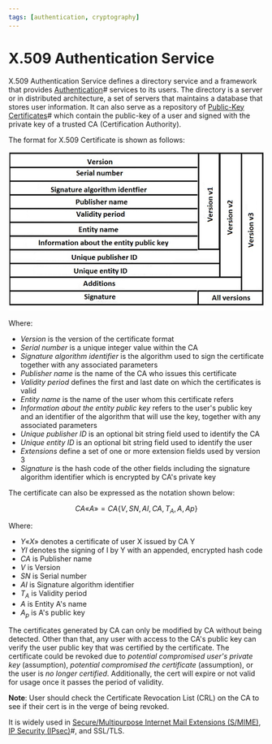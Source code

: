 ```yaml
---
tags: [authentication, cryptography]
---
```


# X.509 Authentication Service

X.509 Authentication Service defines a directory service and a framework that
provides [Authentication](202210040915.md)# services to its users. The directory
is a server or in distributed architecture, a set of servers that maintains a
database that stores user information. It can also serve as a repository of
[Public-Key Certificates](202210122233.md)# which contain the public-key of a
user and signed with the private key of a trusted CA (Certification Authority).

The format for X.509 Certificate is shown as follows:

![X.509 format in different versions](pic/x-509-certificate-format-versions.jpg)

Where:
- *Version* is the version of the certificate format
- *Serial number* is a unique integer value within the CA
- *Signature algorithm identifier* is the algorithm used to sign the certificate
  together with any associated parameters
- *Publisher name* is the name of the CA who issues this certificate
- *Validity period* defines the first and last date on which the certificates is
  valid
- *Entity name* is the name of the user whom this certificate refers
- *Information about the entity public key* refers to the user's public key and
  an identifier of the algorithm that will use the key, together with any
  associated parameters
- *Unique publisher ID* is an optional bit string field used to identify the CA
- *Unique entity ID* is an optional bit string field used to identify the user
- *Extensions* define a set of one or more extension fields used by version 3
- *Signature* is the hash code of the other fields including the signature
  algorithm identifier which is encrypted by CA's private key

The certificate can also be expressed as the notation shown below:

$$
CA «A» = CA \{ V, SN, AI, CA, T_A, A, Ap \}
$$

Where:
- $Y«X»$ denotes a certificate of user X issued by CA Y
- $Y{I}$ denotes the signing of I by Y with an appended, encrypted hash code
- $CA$ is Publisher name
- $V$ is Version
- $SN$ is Serial number
- $AI$ is Signature algorithm identifier
- $T_A$ is Validity period
- $A$ is Entity A's name
- $A_p$ is A's public key

The certificates generated by CA can only be modified by CA without being
detected. Other than that, any user with access to the CA's public key can
verify the user public key that was certified by the certificate. The
certificate could be revoked due to *potential compromised user's private key*
(assumption), *potential compromised the certificate* (assumption), or the user
is *no longer certified*. Additionally, the cert will expire or not valid for
usage once it passes the period of validity.

**Note**: User should check the Certificate Revocation List (CRL) on the CA to
see if their cert is in the verge of being revoked.

It is widely used in [Secure/Multipurpose Internet Mail Extensions (S/MIME)](202211012139.md),
[IP Security (IPsec)](202210052208.md)#, and SSL/TLS.
